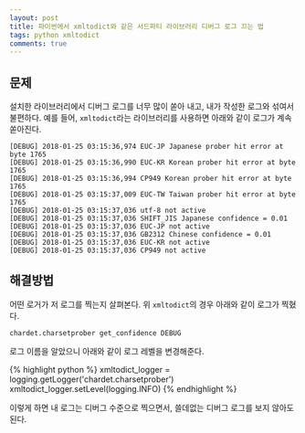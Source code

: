 ```yaml
---
layout: post
title: 파이썬에서 xmltodict와 같은 서드파티 라이브러리 디버그 로그 끄는 법
tags: python xmltodict
comments: true
---
```


## 문제

설치한 라이브러리에서 디버그 로그를 너무 많이 쏟아 내고, 내가 작성한 로그와 섞여서 불편하다. 예를 들어, `xmltodict`라는 라이브러리를 사용하면 아래와 같이 로그가 계속 쏟아진다.  

```
[DEBUG] 2018-01-25 03:15:36,974 EUC-JP Japanese prober hit error at byte 1765
[DEBUG] 2018-01-25 03:15:36,990 EUC-KR Korean prober hit error at byte 1765
[DEBUG] 2018-01-25 03:15:36,994 CP949 Korean prober hit error at byte 1765
[DEBUG] 2018-01-25 03:15:37,009 EUC-TW Taiwan prober hit error at byte 1765
[DEBUG] 2018-01-25 03:15:37,036 utf-8 not active
[DEBUG] 2018-01-25 03:15:37,036 SHIFT_JIS Japanese confidence = 0.01
[DEBUG] 2018-01-25 03:15:37,036 EUC-JP not active
[DEBUG] 2018-01-25 03:15:37,036 GB2312 Chinese confidence = 0.01
[DEBUG] 2018-01-25 03:15:37,036 EUC-KR not active
[DEBUG] 2018-01-25 03:15:37,036 CP949 not active
```

## 해결방법  

어떤 로거가 저 로그를 찍는지 살펴본다. 위 `xmltodict`의 경우 아래와 같이 로그가 찍혔다.  

`chardet.charsetprober get_confidence DEBUG`  

로그 이름을 알았으니 아래와 같이 로그 레벨을 변경해준다.  

{% highlight python %}
xmltodict_logger = logging.getLogger('chardet.charsetprober')
xmltodict_logger.setLevel(logging.INFO)
{% endhighlight %}

이렇게 하면 내 로그는 디버그 수준으로 찍으면서, 쓸데없는 디버그 로그를 보지 않아도 된다.  


